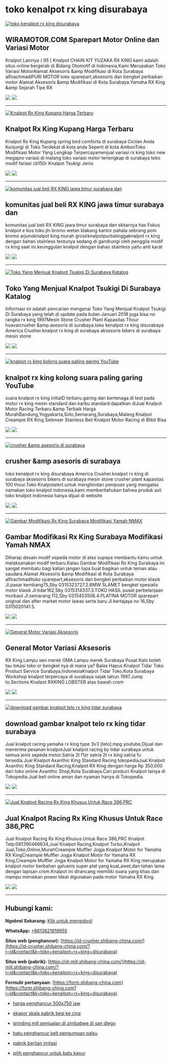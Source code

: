 # toko kenalpot rx king disurabaya

<a href="https://swt.shibang-china.com/?l=id&img&k=toko+kenalpot+rx+king+disurabaya" target="_blank">![toko kenalpot rx king disurabaya](http://static.shibang-china.com/all-800x300/730.jpg)</a>

## WIRAMOTOR.COM Sparepart Motor Online dan Variasi Motor
Knalpot Lainnya ( 95 ) Knalpot CHAIN KIT YUZAKA RX KING kami adalah situs online bergerak di Bidang Otomotif di Indonesia,Kami Merupakan Toko Variasi MotorAlamat Aksesoris &amp Modifikasi di Kota Surabaya alfirachmadiPURI MOTOR toko sparepart,aksesoris dan bengkel perbaikan motor Alamat Aksesoris &amp Modifikasi di Kota Surabaya.Yamaha RX King &amp Sejarah Tipe RX


<a href="https://whatsapp.shibangsoft.com/WhatsApp.php" target="_blank" title="WhatsApp">![](http://static.shibang-china.com/icon/whatsapp.png)</a> <a href="https://swt.shibang-china.com/?l=id&icon&k=toko+kenalpot+rx+king+disurabaya" target="_blank">![](http://static.shibang-china.com/icon/chat-id.png)</a>

---

<a href="https://swt.shibang-china.com/?l=id&img&k=toko+kenalpot+rx+king+disurabaya" target="_blank">![Knalpot Rx King Kupang Harga Terbaru](http://static.shibang-china.com/all-800x300/802.jpg)</a>

## Knalpot Rx King Kupang Harga Terbaru
Knalpot Rx King Kupang spring bed comforta di surabaya Cicilan Anda Kunjungi di Toko Terdekat di kota anda Seperti di kota AmbonToko Modifikasi Motor Yang Lengkap Terpercayamenjual variasi rx king toko new megapro variasi di malang toko variasi motor terlengkap di surabaya toko modif fariasi cb150r Knalpot Tsukigi Jenis


<a href="https://whatsapp.shibangsoft.com/WhatsApp.php" target="_blank" title="WhatsApp">![](http://static.shibang-china.com/icon/whatsapp.png)</a> <a href="https://swt.shibang-china.com/?l=id&icon&k=toko+kenalpot+rx+king+disurabaya" target="_blank">![](http://static.shibang-china.com/icon/chat-id.png)</a>

---

<a href="https://swt.shibang-china.com/?l=id&img&k=toko+kenalpot+rx+king+disurabaya" target="_blank">![komunitas jual beli RX KING jawa timur surabaya dan](http://static.shibang-china.com/all-800x300/849.jpg)</a>

## komunitas jual beli RX KING jawa timur surabaya dan
komunitas jual beli RX KING jawa timur surabaya dan skitarnya has Fokus knalpot e bos toko jln bromo wetan blakang kantor pahala sebrang pom bromo arjunoknalpot king murah grosirknalpotpurbalinggaknalpot rx king dengan bahan stainless tentunya sedang di gandrungi oleh penggila modif rx king saat ini.keunggulan knalpot dengan bahan stainless yaitu anti karat


<a href="https://whatsapp.shibangsoft.com/WhatsApp.php" target="_blank" title="WhatsApp">![](http://static.shibang-china.com/icon/whatsapp.png)</a> <a href="https://swt.shibang-china.com/?l=id&icon&k=toko+kenalpot+rx+king+disurabaya" target="_blank">![](http://static.shibang-china.com/icon/chat-id.png)</a>

---

<a href="https://swt.shibang-china.com/?l=id&img&k=toko+kenalpot+rx+king+disurabaya" target="_blank">![Toko Yang Menjual Knalpot Tsukigi Di Surabaya Katalog](http://static.shibang-china.com/all-800x300/1450.jpg)</a>

## Toko Yang Menjual Knalpot Tsukigi Di Surabaya Katalog
Informasi ini adalah pencarian mengenai Toko Yang Menjual Knalpot Tsukigi Di Surabaya yang telah di update pada bulan Januari 2018 juga bisa no rangka rx king 1997Mesin Stone Crusher Plant Kapasitas Thour hoavaicrusher &amp asesoris di surabaya.toko kenalpot rx king disurabaya America Crusher.knalpot rx king di surabaya aksesoris bikers di surabaya mesin stone


<a href="https://whatsapp.shibangsoft.com/WhatsApp.php" target="_blank" title="WhatsApp">![](http://static.shibang-china.com/icon/whatsapp.png)</a> <a href="https://swt.shibang-china.com/?l=id&icon&k=toko+kenalpot+rx+king+disurabaya" target="_blank">![](http://static.shibang-china.com/icon/chat-id.png)</a>

---

<a href="https://swt.shibang-china.com/?l=id&img&k=toko+kenalpot+rx+king+disurabaya" target="_blank">![knalpot rx king kolong suara paling garing YouTube](http://static.shibang-china.com/all-800x300/887.jpg)</a>

## knalpot rx king kolong suara paling garing YouTube
suara knalpot rx king initialD terbaru.garing dan bertenaga.di test pada motor rx king mesin standard dan karbu standard.dapatkan diJual Knalpot Motor Racing Terbaru &amp Terbaik Harga MurahBandung,Yogyakarta,Solo,Semarang,Surabaya,Malang Knalpot Creampie RX King Selenser Stainless Beli Knalpot Motor Racing di Blibli Bisa


<a href="https://whatsapp.shibangsoft.com/WhatsApp.php" target="_blank" title="WhatsApp">![](http://static.shibang-china.com/icon/whatsapp.png)</a> <a href="https://swt.shibang-china.com/?l=id&icon&k=toko+kenalpot+rx+king+disurabaya" target="_blank">![](http://static.shibang-china.com/icon/chat-id.png)</a>

---

<a href="https://swt.shibang-china.com/?l=id&img&k=toko+kenalpot+rx+king+disurabaya" target="_blank">![crusher &amp asesoris di surabaya](http://static.shibang-china.com/all-800x300/1038.jpg)</a>

## crusher &amp asesoris di surabaya
toko kenalpot rx king disurabaya America Crusher.knalpot rx king di surabaya aksesoris bikers di surabaya mesin stone crusher plant kapasitas 100 thour.Toko Knalpotalert.untuk menghindari penipuan yang mengatas namakan toko knalpot indonesia,kami memberitahukan bahwa produk asli toko knalpot indonesia hanya dijual di website


<a href="https://whatsapp.shibangsoft.com/WhatsApp.php" target="_blank" title="WhatsApp">![](http://static.shibang-china.com/icon/whatsapp.png)</a> <a href="https://swt.shibang-china.com/?l=id&icon&k=toko+kenalpot+rx+king+disurabaya" target="_blank">![](http://static.shibang-china.com/icon/chat-id.png)</a>

---

<a href="https://swt.shibang-china.com/?l=id&img&k=toko+kenalpot+rx+king+disurabaya" target="_blank">![Gambar Modifikasi Rx King Surabaya Modifikasi Yamah NMAX](http://static.shibang-china.com/all-800x300/603.jpg)</a>

## Gambar Modifikasi Rx King Surabaya Modifikasi Yamah NMAX
Diharap desain modif sepeda motor di atas supaya membantu kamu untuk melaksanakan modif terbaru.Kalau Gambar Modifikasi Rx King Surabaya ini sangat membatu bagi kalian jangan lupa buat bagikan untuk teman atau saudara.Alamat Aksesoris &amp Modifikasi di Kota Surabaya alfirachmaditoko sparepart,aksesoris dan bengkel perbaikan motor klasik Jl.pasar kembang75,Sby 0315323727.2.BMW SLAMET bengkel spesialis motor klasik Jl.tidar162,Sby 0315314337.3.TOKO HASIL pusat perbelanjaan murbaut Jl.semarang 112,Sby 0315453506.4.PLATINA MOTOR sparepart original dan after market motor lawas serta baru Jl.kertajaya no 16,Sby 0315020141.5.


<a href="https://whatsapp.shibangsoft.com/WhatsApp.php" target="_blank" title="WhatsApp">![](http://static.shibang-china.com/icon/whatsapp.png)</a> <a href="https://swt.shibang-china.com/?l=id&icon&k=toko+kenalpot+rx+king+disurabaya" target="_blank">![](http://static.shibang-china.com/icon/chat-id.png)</a>

---

<a href="https://swt.shibang-china.com/?l=id&img&k=toko+kenalpot+rx+king+disurabaya" target="_blank">![General Motor Variasi Aksesoris](http://static.shibang-china.com/all-800x300/13.jpg)</a>

## General Motor Variasi Aksesoris
RX King Lampu sen merek GMA Lampu merek Surabaya Pusat Kalo boleh tau lokasi toko or bengkel nya di mana ya? Balas Hapus.Knalpot Tidar Toko Product Service Surabaya,IndonesiaKnalpot Tidar Toko,Kota Surabaya Workshop knalpot terpercaya di surabaya sejak tahun 1997.Jump to.Sections Knalpot RXKING LOBSTER atas bawah crom


<a href="https://whatsapp.shibangsoft.com/WhatsApp.php" target="_blank" title="WhatsApp">![](http://static.shibang-china.com/icon/whatsapp.png)</a> <a href="https://swt.shibang-china.com/?l=id&icon&k=toko+kenalpot+rx+king+disurabaya" target="_blank">![](http://static.shibang-china.com/icon/chat-id.png)</a>

---

<a href="https://swt.shibang-china.com/?l=id&img&k=toko+kenalpot+rx+king+disurabaya" target="_blank">![download gambar knalpot telo rx king tidar surabaya](http://static.shibang-china.com/all-800x300/441.jpg)</a>

## download gambar knalpot telo rx king tidar surabaya
Jual knalpot racing yamaha rx king type 3v3 [telo].mpg youtube,Dijual dan menerima pesanan knalpotJual knalpot racing by tidar surabaya untuk semua jenis sepeda motor.Satria 2t f1zr satria 2t rx king satria fu tersedia.Jual Knalpot Axanthic King Standard Racing tokopediaJual Knalpot Axanthic King Standard Racing,Knalpot RX King dengan harga Rp 350.000 dari toko online Axanthic Shop,Kota Surabaya.Cari product Knalpot lainya di Tokopedia.Jual beli online aman dan nyaman hanya di Tokopedia.


<a href="https://whatsapp.shibangsoft.com/WhatsApp.php" target="_blank" title="WhatsApp">![](http://static.shibang-china.com/icon/whatsapp.png)</a> <a href="https://swt.shibang-china.com/?l=id&icon&k=toko+kenalpot+rx+king+disurabaya" target="_blank">![](http://static.shibang-china.com/icon/chat-id.png)</a>

---

<a href="https://swt.shibang-china.com/?l=id&img&k=toko+kenalpot+rx+king+disurabaya" target="_blank">![Jual Knalpot Racing Rx King Khusus Untuk Race 386,PRC](http://static.shibang-china.com/all-800x300/221.jpg)</a>

## Jual Knalpot Racing Rx King Khusus Untuk Race 386,PRC
Jual Knalpot Racing Rx King Khusus Untuk Race 386,PRC Knalpot Telp:081390466634,Jual Knalpot Racing,Knalpot Turbo,Knalpot Jual,Toko,Online,MurahCreampie Muffler Jogja Knalpot Motor for Yamaha RX KingCreampie Muffler Jogja Knalpot Motor for Yamaha RX King.Creampie Muffler Jogja Knalpot Motor for Yamaha RX King merupakan knalpot motor berbahan galvanis super plat yang kuat,awet,dan tahan lama dengan lapisan crom.Knalpot ini dirancang memiliki suara yang khas dan mampu menaikan power.Ideal digunakan pada motor Yamaha RX King.


<a href="https://whatsapp.shibangsoft.com/WhatsApp.php" target="_blank" title="WhatsApp">![](http://static.shibang-china.com/icon/whatsapp.png)</a> <a href="https://swt.shibang-china.com/?l=id&icon&k=toko+kenalpot+rx+king+disurabaya" target="_blank">![](http://static.shibang-china.com/icon/chat-id.png)</a>

---
## Hubungi kami:

**Ngobrol Sekarang:** [Klik untuk mengobrol](https://swt.shibang-china.com?l=id&contact&k=toko+kenalpot+rx+king+disurabaya)

**WhatsApp:**  [+8613621919955](https://whatsapp.shibangsoft.com/WhatsApp.php)

**Situs web (penghancur):** [https://id-crusher.shibang-china.com/](https://id-crusher.shibang-china.com/?l=id&contact&k=toko+kenalpot+rx+king+disurabaya)

**Situs web (pabrik):** [https://id-mill.shibang-china.com/](https://id-mill.shibang-china.com/?l=id&contact&k=toko+kenalpot+rx+king+disurabaya)

**Formulir pertanyaan:** [https://form.shibang-china.com](https://form.shibang-china.com?l=id&contact&k=toko+kenalpot+rx+king+disurabaya)

* [harga penghancur 500x750 jaw](../42/harga%20penghancur%20500x750%20jaw.md)

* [ekspor skala pabrik besi ke cina](../42/ekspor%20skala%20pabrik%20besi%20ke%20cina.md)

* [grinding mill penjualan di zimbabwe di san diego](../41/grinding%20mill%20penjualan%20di%20zimbabwe%20di%20san%20diego.md)

* [batu penghancur belt pengumpan palsu](../42/batu%20penghancur%20belt%20pengumpan%20palsu.md)

* [pabrik berlian imitasi](../50/pabrik%20berlian%20imitasi.md)

* [pilih penghancur untuk batu kapur](../48/pilih%20penghancur%20untuk%20batu%20kapur.md)
